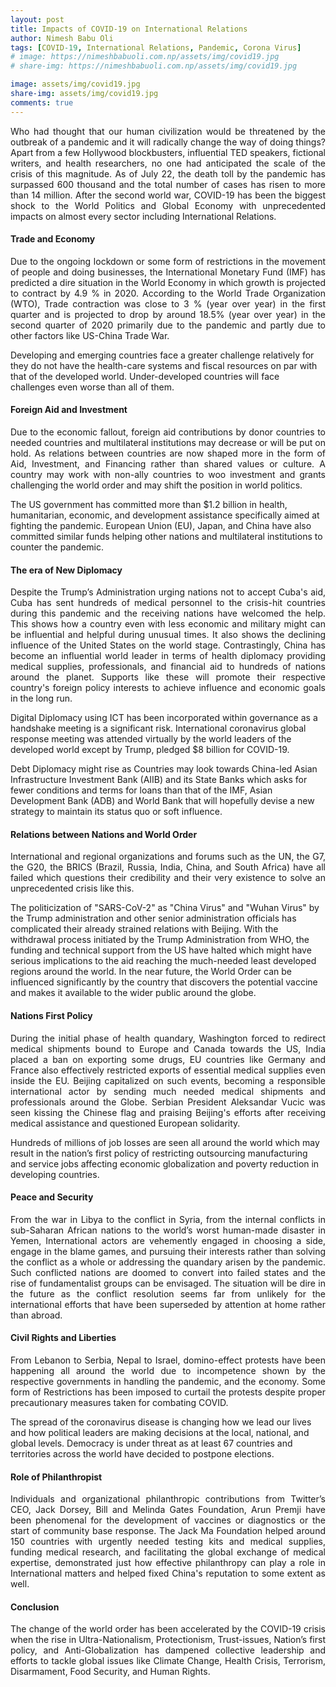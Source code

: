 ```yaml
---
layout: post
title: Impacts of COVID-19 on International Relations
author: Nimesh Babu Oli
tags: [COVID-19, International Relations, Pandemic, Corona Virus]
# image: https://nimeshbabuoli.com.np/assets/img/covid19.jpg
# share-img: https://nimeshbabuoli.com.np/assets/img/covid19.jpg

image: assets/img/covid19.jpg
share-img: assets/img/covid19.jpg
comments: true
---
```


<p style='text-align: justify;'>Who had thought that our human civilization would be threatened by the outbreak of a pandemic and it will radically change the way of doing things? Apart from a few Hollywood blockbusters, influential TED speakers, fictional writers, and health researchers, no one had anticipated the scale of the crisis of this magnitude. As of July 22, the death toll by the pandemic has surpassed 600 thousand and the total number of cases has risen to more than 14 million. After the second world war, COVID-19 has been the biggest shock to the World Politics and Global Economy with unprecedented impacts on almost every sector including International Relations.</p>


<h4>Trade and Economy</h4>
<p style='text-align: justify;'>Due to the ongoing lockdown or some form of restrictions in the movement of people and doing businesses, the International Monetary Fund (IMF) has predicted a dire situation in the World Economy in which growth is projected to contract by 4.9 % in 2020. According to the World Trade Organization (WTO), Trade contraction was close to 3 % (year over year) in the first quarter and is projected to drop by around 18.5% (year over year) in the second quarter of 2020 primarily due to the pandemic and partly due to other factors like US-China Trade War. 

Developing and emerging countries face a greater challenge relatively for they do not have the health-care systems and fiscal resources on par with that of the developed world. Under-developed countries will face challenges even worse than all of them.
</p>

<!-- <center><img src="/assets/img/straight_of_hormuz.jpg" ></center> -->

<h4>Foreign Aid and Investment</h4>
<p style='text-align: justify;'>Due to the economic fallout, foreign aid contributions by donor countries to needed countries and multilateral institutions may decrease or will be put on hold. As relations between countries are now shaped more in the form of Aid, Investment, and Financing rather than shared values or culture. A country may work with non-ally countries to woo investment and grants challenging the world order and may shift the position in world politics.

The US government has committed more than $1.2 billion in health, humanitarian, economic, and development assistance specifically aimed at fighting the pandemic. European Union (EU), Japan, and China have also committed similar funds helping other nations and multilateral institutions to counter the pandemic.</p>


<h4>The era of New Diplomacy</h4>
<p style='text-align: justify;'>Despite the Trump’s Administration urging nations not to accept Cuba's aid, Cuba has sent hundreds of medical personnel to the crisis-hit countries during this pandemic and the receiving nations have welcomed the help. This shows how a country even with less economic and military might can be influential and helpful during unusual times. It also shows the declining influence of the United States on the world stage. Contrastingly, China has become an influential world leader in terms of health diplomacy providing medical supplies, professionals, and financial aid to hundreds of nations around the planet. Supports like these will promote their respective country's foreign policy interests to achieve influence and economic goals in the long run.

Digital Diplomacy using ICT has been incorporated within governance as a handshake meeting is a significant risk. International coronavirus global response meeting was attended virtually by the world leaders of the developed world except by Trump, pledged $8 billion for COVID-19.

Debt Diplomacy might rise as Countries may look towards China-led Asian Infrastructure Investment Bank (AIIB) and its State Banks which asks for fewer conditions and terms for loans than that of the IMF, Asian Development Bank (ADB) and World Bank that will hopefully devise a new strategy to maintain its status quo or soft influence.
</p>

<h4>Relations between Nations and World Order</h4>
<p style='text-align: justify;'>International and regional organizations and forums such as the UN, the G7, the G20, the BRICS (Brazil, Russia, India, China, and South Africa) have all failed which questions their credibility and their very existence to solve an unprecedented crisis like this.

The politicization of "SARS-CoV-2" as "China Virus" and "Wuhan Virus" by the Trump administration and other senior administration officials has complicated their already strained relations with Beijing. With the withdrawal process initiated by the Trump Administration from WHO, the funding and technical support from the US have halted which might have serious implications to the aid reaching the much-needed least developed regions around the world. In the near future, the World Order can be influenced significantly by the country that discovers the potential vaccine and makes it available to the wider public around the globe.</p>


<h4>Nations First Policy</h4>
<p style='text-align: justify;'>During the initial phase of health quandary, Washington forced to redirect medical shipments bound to Europe and Canada towards the US, India placed a ban on exporting some drugs, EU countries like Germany and France also effectively restricted exports of essential medical supplies even inside the EU. Beijing capitalized on such events, becoming a responsible international actor by sending much needed medical shipments and professionals around the Globe. Serbian President Aleksandar Vucic was seen kissing the Chinese flag and praising Beijing's efforts after receiving medical assistance and questioned European solidarity.
 
Hundreds of millions of job losses are seen all around the world which may result in the nation’s first policy of restricting outsourcing manufacturing and service jobs affecting economic globalization and poverty reduction in developing countries.</p>


<h4>Peace and Security</h4>
<p style='text-align: justify;'>From the war in Libya to the conflict in Syria, from the internal conflicts in sub-Saharan African nations to the world’s worst human-made disaster in Yemen, International actors are vehemently engaged in choosing a side, engage in the blame games, and pursuing their interests rather than solving the conflict as a whole or addressing the quandary arisen by the pandemic. Such conflicted nations are doomed to convert into failed states and the rise of fundamentalist groups can be envisaged. The situation will be dire in the future as the conflict resolution seems far from unlikely for the international efforts that have been superseded by attention at home rather than abroad.</p>


<h4>Civil Rights and Liberties</h4>
<p style='text-align: justify;'>From Lebanon to Serbia, Nepal to Israel, domino-effect protests have been happening all around the world due to incompetence shown by the respective governments in handling the pandemic, and the economy. Some form of Restrictions has been imposed to curtail the protests despite proper precautionary measures taken for combating COVID.

The spread of the coronavirus disease is changing how we lead our lives and how political leaders are making decisions at the local, national, and global levels. Democracy is under threat as at least 67 countries and territories across the world have decided to postpone elections.</p>


<h4>Role of Philanthropist</h4>
<p style='text-align: justify;'>Individuals and organizational philanthropic contributions from Twitter’s CEO, Jack Dorsey, Bill and Melinda Gates Foundation, Arun Premji have been phenomenal for the development of vaccines or diagnostics or the start of community base response. The Jack Ma Foundation helped around 150 countries with urgently needed testing kits and medical supplies, funding medical research, and facilitating the global exchange of medical expertise, demonstrated just how effective philanthropy can play a role in International matters and helped fixed China's reputation to some extent as well.</p>


<h4>Conclusion</h4>
<p style='text-align: justify;'>The change of the world order has been accelerated by the COVID-19 crisis when the rise in Ultra-Nationalism, Protectionism, Trust-issues, Nation’s first policy, and Anti-Globalization has dampened collective leadership and efforts to tackle global issues like Climate Change, Health Crisis, Terrorism, Disarmament, Food Security, and Human Rights.</p>


